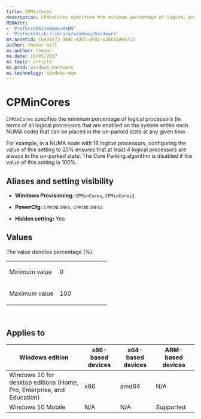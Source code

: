 ```yaml
---
title: CPMinCores
description: CPMinCores specifies the minimum percentage of logical processors (in terms of all logical processors that are enabled on the system within each NUMA node) that can be placed in the un-parked state at any given time.
MSHAttr:
- 'PreferredSiteName:MSDN'
- 'PreferredLib:/library/windows/hardware'
ms.assetid: CEA91E72-3B4C-4353-BFD2-82DE01A04713
author: themar-msft
ms.author: themar
ms.date: 10/05/2017
ms.topic: article
ms.prod: windows-hardware
ms.technology: windows-oem
---
```


# CPMinCores


`CPMinCores` specifies the minimum percentage of logical processors (in terms of all logical processors that are enabled on the system within each NUMA node) that can be placed in the un-parked state at any given time.

For example, in a NUMA node with 16 logical processors, configuring the value of this setting to 25% ensures that at least 4 logical processors are always in the un-parked state. The Core Parking algorithm is disabled if the value of this setting is 100%.

## <span id="Aliases_and_setting_visibility"></span><span id="aliases_and_setting_visibility"></span><span id="ALIASES_AND_SETTING_VISIBILITY"></span>Aliases and setting visibility


-   **Windows Provisioning:** `CPMinCores`, `CPMinCores1`

-   **PowerCfg:** `CPMINCORES`, `CPMINCORES1`

-   **Hidden setting:** Yes

## <span id="Values"></span><span id="values"></span><span id="VALUES"></span>Values


The value denotes percentage (%).

<table>
<colgroup>
<col width="50%" />
<col width="50%" />
</colgroup>
<tbody>
<tr class="odd">
<td><p>Minimum value</p></td>
<td><p>0</p></td>
</tr>
<tr class="even">
<td><p>Maximum value</p></td>
<td><p>100</p></td>
</tr>
</tbody>
</table>

 

## <span id="Applies_to"></span><span id="applies_to"></span><span id="APPLIES_TO"></span>Applies to


| Windows edition                                                        | x86-based devices | x64-based devices | ARM-based devices |
|------------------------------------------------------------------------|-------------------|-------------------|-------------------|
| Windows 10 for desktop editions (Home, Pro, Enterprise, and Education) | x86               | amd64             | N/A               |
| Windows 10 Mobile                                                      | N/A               | N/A               | Supported         |
